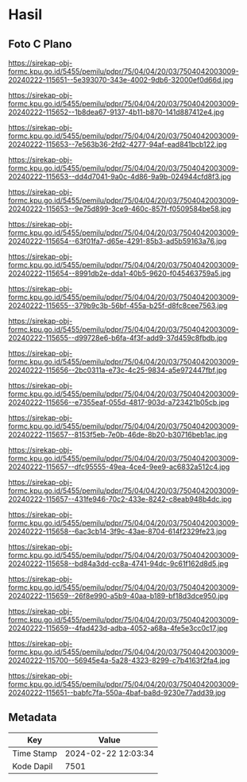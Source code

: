 # Hasil

## Foto C Plano

https://sirekap-obj-formc.kpu.go.id/5455/pemilu/pdpr/75/04/04/20/03/7504042003009-20240222-115651--5e393070-343e-4002-9db6-32000ef0d66d.jpg

https://sirekap-obj-formc.kpu.go.id/5455/pemilu/pdpr/75/04/04/20/03/7504042003009-20240222-115652--1b8dea67-9137-4b11-b870-141d887412e4.jpg

https://sirekap-obj-formc.kpu.go.id/5455/pemilu/pdpr/75/04/04/20/03/7504042003009-20240222-115653--7e563b36-2fd2-4277-94af-ead841bcb122.jpg

https://sirekap-obj-formc.kpu.go.id/5455/pemilu/pdpr/75/04/04/20/03/7504042003009-20240222-115653--dd4d7041-9a0c-4d86-9a9b-024944cfd8f3.jpg

https://sirekap-obj-formc.kpu.go.id/5455/pemilu/pdpr/75/04/04/20/03/7504042003009-20240222-115653--9e75d899-3ce9-460c-857f-f0509584be58.jpg

https://sirekap-obj-formc.kpu.go.id/5455/pemilu/pdpr/75/04/04/20/03/7504042003009-20240222-115654--63f01fa7-d65e-4291-85b3-ad5b59163a76.jpg

https://sirekap-obj-formc.kpu.go.id/5455/pemilu/pdpr/75/04/04/20/03/7504042003009-20240222-115654--8991db2e-dda1-40b5-9620-f045463759a5.jpg

https://sirekap-obj-formc.kpu.go.id/5455/pemilu/pdpr/75/04/04/20/03/7504042003009-20240222-115655--379b9c3b-56bf-455a-b25f-d8fc8cee7563.jpg

https://sirekap-obj-formc.kpu.go.id/5455/pemilu/pdpr/75/04/04/20/03/7504042003009-20240222-115655--d99728e6-b6fa-4f3f-add9-37d459c8fbdb.jpg

https://sirekap-obj-formc.kpu.go.id/5455/pemilu/pdpr/75/04/04/20/03/7504042003009-20240222-115656--2bc0311a-e73c-4c25-9834-a5e972447fbf.jpg

https://sirekap-obj-formc.kpu.go.id/5455/pemilu/pdpr/75/04/04/20/03/7504042003009-20240222-115656--e7355eaf-055d-4817-903d-a723421b05cb.jpg

https://sirekap-obj-formc.kpu.go.id/5455/pemilu/pdpr/75/04/04/20/03/7504042003009-20240222-115657--8153f5eb-7e0b-46de-8b20-b30716beb1ac.jpg

https://sirekap-obj-formc.kpu.go.id/5455/pemilu/pdpr/75/04/04/20/03/7504042003009-20240222-115657--dfc95555-49ea-4ce4-9ee9-ac6832a512c4.jpg

https://sirekap-obj-formc.kpu.go.id/5455/pemilu/pdpr/75/04/04/20/03/7504042003009-20240222-115657--431fe946-70c2-433e-8242-c8eab948b4dc.jpg

https://sirekap-obj-formc.kpu.go.id/5455/pemilu/pdpr/75/04/04/20/03/7504042003009-20240222-115658--6ac3cb14-3f9c-43ae-8704-614f2329fe23.jpg

https://sirekap-obj-formc.kpu.go.id/5455/pemilu/pdpr/75/04/04/20/03/7504042003009-20240222-115658--bd84a3dd-cc8a-4741-94dc-9c61f162d8d5.jpg

https://sirekap-obj-formc.kpu.go.id/5455/pemilu/pdpr/75/04/04/20/03/7504042003009-20240222-115659--26f8e990-a5b9-40aa-b189-bf18d3dce950.jpg

https://sirekap-obj-formc.kpu.go.id/5455/pemilu/pdpr/75/04/04/20/03/7504042003009-20240222-115659--4fad423d-adba-4052-a68a-4fe5e3cc0c17.jpg

https://sirekap-obj-formc.kpu.go.id/5455/pemilu/pdpr/75/04/04/20/03/7504042003009-20240222-115700--56945e4a-5a28-4323-8299-c7b4163f2fa4.jpg

https://sirekap-obj-formc.kpu.go.id/5455/pemilu/pdpr/75/04/04/20/03/7504042003009-20240222-115651--babfc7fa-550a-4baf-ba8d-9230e77add39.jpg


## Metadata

| Key        | Value               |
| ---------- | ------------------- |
| Time Stamp | 2024-02-22 12:03:34 |
| Kode Dapil | 7501                |



